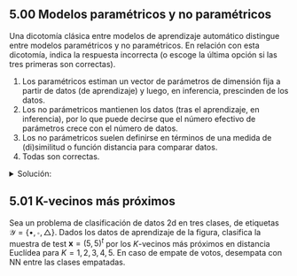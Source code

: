 ## 5.00 Modelos paramétricos y no paramétricos

Una dicotomı́a clásica entre modelos de aprendizaje automático distingue entre modelos paramétricos y no paramétricos. En relación con esta dicotomı́a, indica la respuesta incorrecta (o escoge la última opción si las tres primeras son correctas).
1. Los paramétricos estiman un vector de parámetros de dimensión fija a partir de datos (de aprendizaje) y luego, en inferencia, prescinden de los datos.
2. Los no parámetricos mantienen los datos (tras el aprendizaje, en inferencia), por lo que puede decirse que el número efectivo de parámetros crece con el número de datos.
3. Los no parámetricos suelen definirse en términos de una medida de (di)similitud o función distancia para comparar datos.
4. Todas son correctas.
<details><summary>Solución: </summary>La 4.</details>

## 5.01 K-vecinos más próximos

Sea un problema de clasificación de datos 2d en tres clases, de etiquetas $\mathcal{Y}=\left\{\bullet,\circ,\triangle\right\}$. Dados los datos de aprendizaje de la figura, clasifica la muestra de test $\boldsymbol{x}=(5, 5)^t$ por los $K$-vecinos más próximos en distancia Euclídea para $K=1,2,3,4,5$. En caso de empate de votos, desempata con NN entre las clases empatadas.